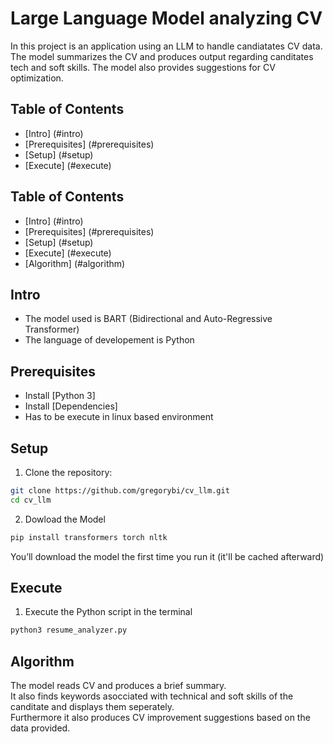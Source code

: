 # Large Language Model analyzing CV

In this project is an application using an LLM to handle candiatates CV data.
The model summarizes the CV and produces output regarding canditates tech and soft skills.
The model also provides suggestions for CV optimization.


## Table of Contents

- [Intro] (#intro)
- [Prerequisites] (#prerequisites)
- [Setup] (#setup)
- [Execute] (#execute)

## Table of Contents

- [Intro] (#intro)
- [Prerequisites] (#prerequisites)
- [Setup] (#setup)
- [Execute] (#execute)
- [Algorithm] (#algorithm)

## Intro
- The model used is BART (Bidirectional and Auto-Regressive Transformer)
- The language of developement is Python

## Prerequisites
- Install [Python 3]
- Install [Dependencies]
- Has to be execute in linux based environment

## Setup
1. Clone the repository:

```bash
git clone https://github.com/gregorybi/cv_llm.git
cd cv_llm
```

2. Dowload the Model
```bash
pip install transformers torch nltk
```
You’ll download the model the first time you run it (it'll be cached afterward)

## Execute
1. Execute the Python script in the terminal

```bash
python3 resume_analyzer.py
```

## Algorithm
The model reads CV and produces a brief summary.\
It also finds keywords asocciated with technical and soft skills of the canditate and displays them seperately.\
Furthermore it also produces CV improvement suggestions based on the data provided.